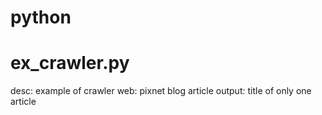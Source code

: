 # python

# ex_crawler.py
desc: example of crawler
web: pixnet blog article
output: title of only one article
